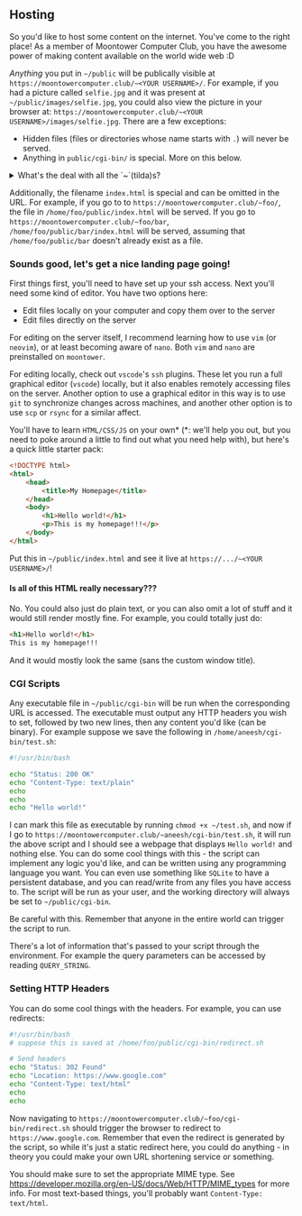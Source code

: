 ## Hosting

So you'd like to host some content on the internet. You've come to the right
place! As a member of Moontower Computer Club, you have the awesome power of
making content available on the world wide web :D

*Anything* you put in `~/public` will be publically visible at `https://moontowercomputer.club/~<YOUR USERNAME>/`.
For example, if you had a picture called `selfie.jpg` and it was present at
`~/public/images/selfie.jpg`, you could also view the picture in your browser at:
`https://moontowercomputer.club/~<YOUR USERNAME>/images/selfie.jpg`. There are a
few exceptions:

+ Hidden files (files or directories whose name starts with `.`) will never be
  served. 
+ Anything in `public/cgi-bin/` is special. More on this below.

<details>
<summary>What's the deal with all the `~`(tilda)s?</summary>
`~` is shorthand for `/home/<YOUR USERNAME>`. Your shell should automatically
translate `~` to `/home/<YOUR USERNAME>` when it sees it. On the website we use
`/~<YOUR USERNAME>` as part of the URL mostly by convention.
</details>

Additionally, the filename `index.html` is special and can be omitted in the
URL. For example, if you go to to `https://moontowercomputer.club/~foo/`, the
file in `/home/foo/public/index.html` will be served. If you go to
`https://moontowercomputer.club/~foo/bar`, `/home/foo/public/bar/index.html`
will be served, assuming that `/home/foo/public/bar` doesn't already exist as a
file.

### Sounds good, let's get a nice landing page going!

First things first, you'll need to have set up your ssh access. Next you'll need
some kind of editor. You have two options here:

+ Edit files locally on your computer and copy them over to the server
+ Edit files directly on the server

For editing on the server itself, I recommend learning how to use `vim` (or
`neovim`), or at least becoming aware of `nano`. Both `vim` and `nano` are
preinstalled on `moontower`.

For editing locally, check out `vscode`'s `ssh` plugins. These let you run a
full graphical editor (`vscode`) locally, but it also enables remotely accessing
files on the server. Another option to use a graphical editor in this way is to
use `git` to synchronize changes across machines, and another other option is to
use `scp` or `rsync` for a similar affect.

You'll have to learn `HTML/CSS/JS` on your own\* (\*: we'll help you out, but
you need to poke around a little to find out what you need help with), but
here's a quick little starter pack:

```html
<!DOCTYPE html>
<html>
    <head>
        <title>My Homepage</title>
    </head>
    <body>
        <h1>Hello world!</h1>
        <p>This is my homepage!!!</p>
    </body>
</html>
```

Put this in `~/public/index.html` and see it live at `https://.../~<YOUR USERNAME>/`!

#### Is all of this HTML really necessary???

No. You could also just do plain text, or you can also omit a lot of stuff and
it would still render mostly fine. For example, you could totally just do:

```html
<h1>Hello world!</h1>
This is my homepage!!!
```

And it would mostly look the same (sans the custom window title).

### CGI Scripts

Any executable file in `~/public/cgi-bin` will be run when the corresponding URL
is accessed. The executable must output any HTTP headers you wish to set,
followed by two new lines, then any content you'd like (can be binary). For
example suppose we save the following in `/home/aneesh/cgi-bin/test.sh`:

```bash
#!/usr/bin/bash

echo "Status: 200 OK"
echo "Content-Type: text/plain"
echo
echo
echo "Hello world!"
```

I can mark this file as executable by running `chmod +x ~/test.sh`, and now if I
go to `https://moontowercomputer.club/~aneesh/cgi-bin/test.sh`, it will run the
above script and I should see a webpage that displays `Hello world!` and nothing
else. You can do some cool things with this - the script can implement any logic
you'd like, and can be written using any programming language you want. You can
even use something like `SQLite` to have a persistent database, and you can
read/write from any files you have access to. The script will be run as your
user, and the working directory will always be set to `~/public/cgi-bin`.

Be careful with this. Remember that anyone in the entire world can trigger the
script to run.

There's a lot of information that's passed to your script through the
environment. For example the query parameters can be accessed by reading
`QUERY_STRING`.

### Setting HTTP Headers

You can do some cool things with the headers. For example, you can use
redirects:

```bash
#!/usr/bin/bash
# suppose this is saved at /home/foo/public/cgi-bin/redirect.sh

# Send headers
echo "Status: 302 Found"
echo "Location: https://www.google.com"
echo "Content-Type: text/html"
echo
echo
```

Now navigating to `https://moontowercomputer.club/~foo/cgi-bin/redirect.sh`
should trigger the browser to redirect to `https://www.google.com`. Remember
that even the redirect is generated by the script, so while it's just a static
redirect here, you could do anything - in theory you could make your own URL
shortening service or something.

You should make sure to set the appropriate MIME type. See
<https://developer.mozilla.org/en-US/docs/Web/HTTP/MIME_types> for more info.
For most text-based things, you'll probably want `Content-Type: text/html`.
